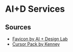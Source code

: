 # AI+D Services

## Sources

- [Favicon by AI + Design Lab](https://aid-lab.hfg-gmuend.de/)
- [Cursor Pack by Kenney](https://kenney.nl/assets/cursor-pack)
